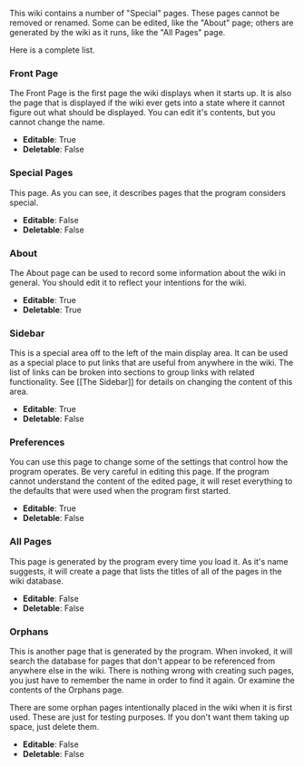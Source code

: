 This wiki contains a number of "Special" pages. These pages cannot be removed or renamed. Some can be edited, like the "About" page; others are generated by the wiki as it runs, like the "All Pages" page.

Here is a complete list.

### Front Page ###

The Front Page is the first page the wiki displays when it starts up. It is also the page that is displayed if the wiki ever gets into a state where it cannot figure out what should be displayed. You can edit it's contents, but you cannot change the name.

- **Editable**: True  
- **Deletable**: False

### Special Pages ###

This page. As you can see, it describes pages that the program considers special.

- **Editable**: False  
- **Deletable**: False

### About ###

The About page can be used to record some information about the wiki in general. You should edit it to reflect your intentions for the wiki.

- **Editable**: True  
- **Deletable**: True

### Sidebar ###

This is a special area off to the left of the main display area. It can be used as a special place to put links that are useful from anywhere in the wiki. The list of links can be broken into sections to group links with related functionality. See [[The Sidebar]] for details on changing the content of this area.

- **Editable**: True  
- **Deletable**: False

### Preferences ###

You can use this page to change some of the settings that control how the program operates. Be very careful in editing this page. If the program cannot understand the content of the edited page, it will reset everything to the defaults that were used when the program first started.

- **Editable**: True  
- **Deletable**: False

### All Pages ###

This page is generated by the program every time you load it. As it's name suggests, it will create a page that lists the titles of all of the pages in the wiki database.

- **Editable**: False  
- **Deletable**: False

### Orphans ###

This is another page that is generated by the program. When invoked, it will search the database for pages that don't appear to be referenced from anywhere else in the wiki. There is nothing wrong with creating such pages, you just have to remember the name in order to find it again. Or examine the contents of the Orphans page.

There are some orphan pages intentionally placed in the wiki when it is first used. These are just for testing purposes. If you don't want them taking up space, just delete them.

- **Editable**: False  
- **Deletable**: False

